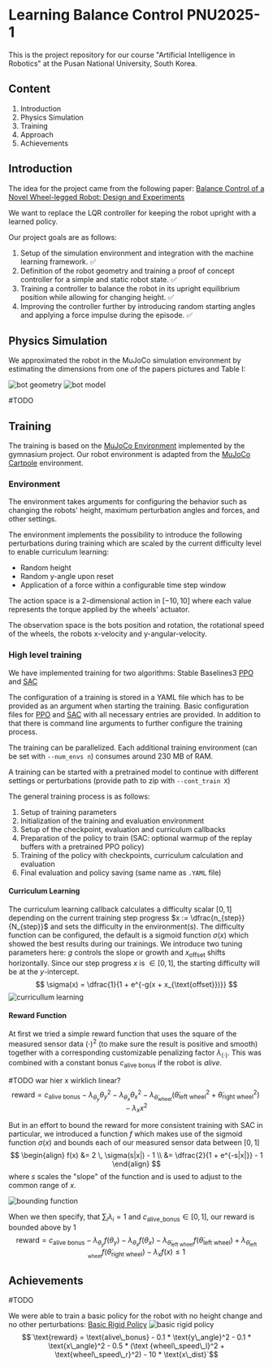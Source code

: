 # Learning Balance Control PNU2025-1

This is the project repository for our course "Artificial Intelligence in Robotics"
at the Pusan National University, South Korea.

## Content
1. Introduction
2. Physics Simulation
3. Training
4. Approach
5. Achievements


## Introduction

The idea for the project came from the following paper:
[Balance Control of a Novel Wheel-legged Robot: Design and Experiments](https://ieeexplore.ieee.org/document/9561579)

We want to replace the LQR controller for keeping the robot upright with a learned policy.

Our project goals are as follows:

1. Setup of the simulation environment and integration with the machine learning framework. ✅
2. Definition of the robot geometry and training a proof of concept controller for a simple and static
robot state. ✅
3. Training a controller to balance the robot in its upright equilibrium position while allowing for changing height. ✅
4. Improving the controller further by introducing random starting angles and applying a force impulse during the episode. ✅

## Physics Simulation


We approximated the robot in the MuJoCo simulation environment by estimating the dimensions from one
of the papers pictures and Table I:

![bot geometry](bot_model/bot_geometry.png)
![bot model](bot_model/bot_model.png)

#TODO

## Training
The training is based on the [MuJoCo Environment](https://gymnasium.farama.org/environments/mujoco/) implemented by the gymnasium project. Our robot environment is adapted from the
[MuJoCo Cartpole](https://gymnasium.farama.org/environments/mujoco/inverted_pendulum/) environment.

### Environment
The environment takes arguments for configuring the behavior such as changing the robots'
height, maximum perturbation angles and forces, and other settings.

The environment implements the possibility to introduce the following perturbations
during training which are scaled by the current difficulty level to enable curriculum learning:
- Random height 
- Random y-angle upon reset
- Application of a force within a configurable time step window

The action space is a 2-dimensional action in $[-10, 10]$ where each value represents
the torque applied by the wheels' actuator.

The observation space is the bots position and rotation, the rotational speed of the wheels,
the robots x-velocity and y-angular-velocity.

### High level training
We have implemented training for two algorithms: Stable Baselines3 [PPO](https://stable-baselines3.readthedocs.io/en/master/modules/ppo.html) and [SAC](https://stable-baselines3.readthedocs.io/en/master/modules/sac.html)

The configuration of a training is stored in a YAML file which has to be provided as an
argument when starting the training. Basic configuration files for [PPO](./training/basic_PPO.yaml) and [SAC](./training/basic_SAC.yaml) with all necessary
entries are provided. In addition to that there is command line arguments to further
configure the training process.

The training can be parallelized. Each additional training environment (can be set
with ``--num_envs n``) consumes around 230 MB of RAM.

A training can be started with a pretrained model to continue with different settings
or perturbations (provide path to zip with ``--cont_train X``)

The general training process is as follows:

1. Setup of training parameters
2. Initialization of the training and evaluation environment
3. Setup of the checkpoint, evaluation and curriculum callbacks
4. Preparation of the policy to train (SAC: optional warmup of the replay buffers with a pretrained PPO policy)
5. Training of the policy with checkpoints, curriculum calculation and evaluation
6. Final evaluation and policy saving (same name as ``.YAML`` file)


#### Curriculum Learning
The curriculum learning callback calculates a difficulty scalar $[0, 1]$ depending on
the current training step progress $`x := \dfrac{n_{step}}{N_{step}}`$ and sets the
difficulty in the environment(s). The difficulty function can be configured, the
default is a sigmoid function $\sigma(x)$ which showed the best results during our trainings.
We introduce two tuning parameters here:
$g$ controls the slope or growth and $x_\text{offset}$ shifts horizontally.
Since our step progress $x$ is $\in [0, 1]$, the starting difficulty will be at the $y$-intercept.
$$
\sigma(x) = \dfrac{1}{1 + e^{-g(x + x_{\text{offset}})}}
$$
![curricullum learning](README_figures/curriculum_learning.jpg)


#### Reward Function
At first we tried a simple reward function that uses the square of the measured sensor data 
$(\cdot)^2$ (to make sure the result is positive and smooth) together with a corresponding 
customizable penalizing factor $\lambda_{(\cdot)}$. 
This was combined with a constant bonus $c_\text{alive bonus}$ if the robot is *alive*.

#TODO war hier x wirklich linear?
$$
\text{reward} = c_\text{alive bonus} -
\lambda_{\theta_y} {\theta_y}^2 -
\lambda_{\theta_x} {\theta_x}^2 -
\lambda_{\dot \theta_\text{wheel}}\left( {\dot\theta_\text{left wheel}}^2 + {\dot\theta_\text{right wheel}}^2 \right) -
\lambda_{x} x^2
$$

But in an effort to bound the reward for more consistent training with SAC in particular,
we introduced a function $f$ which makes use of the sigmoid function $\sigma(x)$ and bounds
each of our measured sensor data between $[0,1]$
$$
\begin{align}
f(x) &= 2 \, \sigma(s|x|) - 1 \\
     &= \dfrac{2}{1 + e^{-s|x|}} - 1
\end{align}
$$
where $s$ scales the "slope" of the function and is used to adjust to the common range of $x$.

![bounding function](README_figures/bounding_function.jpg)

When we then specify, that $\sum_i \lambda_i = 1$ and $c_\text{alive_bonus} \in [0, 1]$, our reward
is bounded above by $`1`$
$$
\text{reward} = c_\text{alive bonus} -
\lambda_{\theta_y} f(\theta_y) -
\lambda_{\theta_x} f(\theta_x) -
\lambda_{\dot \theta_\text{left wheel}} f\bigl(\dot\theta_\text{left wheel}\bigr) +
\lambda_{\dot \theta_\text{left wheel}} f\bigl(\dot\theta_\text{right wheel}\bigr) -
\lambda_{x} f(x) \leq 1
$$



## Achievements
#TODO


We were able to train a basic policy for the robot with no height change and no other perturbations:
[Basic Rigid Policy](trained_model/basic_rigid_policy.zip)
![basic rigid policy](trained_models/basic_rigid_policy.png)
$$`\text{reward} = \text{alive\_bonus} - 0.1 * \text{y\_angle}^2 - 0.1 * \text{x\_angle}^2 - 0.5 * (\text
{wheel\_speed\_l}^2 + \text{wheel\_speed\_r}^2) - 10 * \text{x\_dist}`$$


